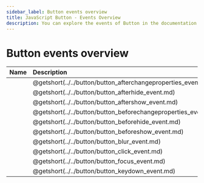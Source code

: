 ```yaml
---
sidebar_label: Button events overview
title: JavaScript Button - Events Overview 
description: You can explore the events of Button in the documentation of the DHTMLX JavaScript UI library. Browse developer guides and API reference, try out code examples and live demos, and download a free 30-day evaluation version of DHTMLX Suite 7.
---
```


# Button events overview

| Name                                                       | Description                                                       |
| :--------------------------------------------------------- | :---------------------------------------------------------------- |
| [](../../button/button_afterchangeproperties_event.md)  | @getshort(../../button/button_afterchangeproperties_event.md)  |
| [](../../button/button_afterhide_event.md)              | @getshort(../../button/button_afterhide_event.md)              |
| [](../../button/button_aftershow_event.md)              | @getshort(../../button/button_aftershow_event.md)              |
| [](../../button/button_beforechangeproperties_event.md) | @getshort(../../button/button_beforechangeproperties_event.md) |
| [](../../button/button_beforehide_event.md)             | @getshort(../../button/button_beforehide_event.md)             |
| [](../../button/button_beforeshow_event.md)             | @getshort(../../button/button_beforeshow_event.md)             |
| [](../../button/button_blur_event.md)                   | @getshort(../../button/button_blur_event.md)                   |
| [](../../button/button_click_event.md)                  | @getshort(../../button/button_click_event.md)                  |
| [](../../button/button_focus_event.md)                  | @getshort(../../button/button_focus_event.md)                  |
| [](../../button/button_keydown_event.md)                | @getshort(../../button/button_keydown_event.md)                |

